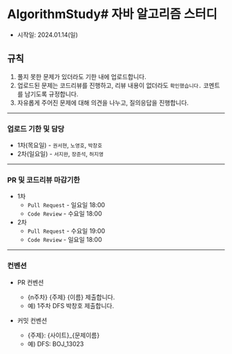# AlgorithmStudy# 자바 알고리즘 스터디
- 시작일: 2024.01.14(일)

## 규칙
1. 풀지 못한 문제가 있더라도 기한 내에 업로드합니다.
2. 업로드된 문제는 코드리뷰를 진행하고, 리뷰 내용이 없더라도 `확인했습니다.` 코멘트를 남기도록 규정합니다.
3. 자유롭게 주어진 문제에 대해 의견을 나누고, 질의응답을 진행합니다.

---

### 업로드 기한 및 담당
- 1차(목요일) - `권서현`, `노영호`, `박창호`
- 2차(일요일) - `서지완`, `장준석`, `허지영`

---

### PR 및 코드리뷰 마감기한
- 1차
  - `Pull Request` - 일요일 18:00
  - `Code Review` - 수요일 18:00
- 2차
  - `Pull Request` - 수요일 19:00
  - `Code Review` - 일요일 18:00

---

### 컨벤션
- PR 컨벤션
  - {n주차} {주제} {이름} 제출합니다.
  - 예) 1주차 DFS 박창호 제출합니다.

- 커밋 컨벤션
  - {주제}: {사이트}_{문제이름}
  - 예) DFS: BOJ_13023
